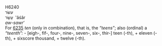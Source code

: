 <body>
  <p>H6240<br>  עשׂר  <br> עָשָׂר  ‎  ‛âśâr  <br><i>aw-sawr‘ </i><br>For <a href="h6235.htm">6235</a>  <i>ten</i> (only in combination), that is, the <i>“teens”</i>; also (ordinal) a <i>“teenth”: - </i>[eigh-, fif-, four-, nine-, seven-, six-, thir-] teen (-th), + eleven (-th), + sixscore thousand, + twelve (-th).<br></p>
 </body>